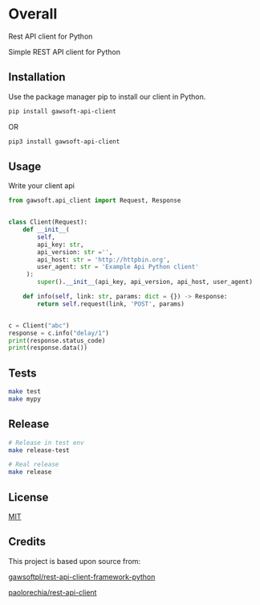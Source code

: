 # Overall
Rest API client for Python

Simple REST API client for Python

## Installation

Use the package manager pip to install our client in Python.

```bash
pip install gawsoft-api-client
```

OR
```bash
pip3 install gawsoft-api-client
```

## Usage
Write your client api
```python
from gawsoft.api_client import Request, Response


class Client(Request):
    def __init__(
        self,
        api_key: str,
        api_version: str ='',
        api_host: str = 'http://httpbin.org',
        user_agent: str = 'Example Api Python client'
     ):
        super().__init__(api_key, api_version, api_host, user_agent)

    def info(self, link: str, params: dict = {}) -> Response:
        return self.request(link, 'POST', params)


c = Client("abc")
response = c.info("delay/1")
print(response.status_code)
print(response.data())
```


## Tests
```sh
make test
make mypy
```

## Release
```sh
# Release in test env
make release-test

# Real release
make release
```

## License

[MIT](https://choosealicense.com/licenses/mit/)

## Credits

This project is based upon source from:

[gawsoftpl/rest-api-client-framework-python](https://github.com/gawsoftpl/rest-api-client-framework-python)

[paolorechia/rest-api-client](https://github.com/paolorechia/rest-api-client)

